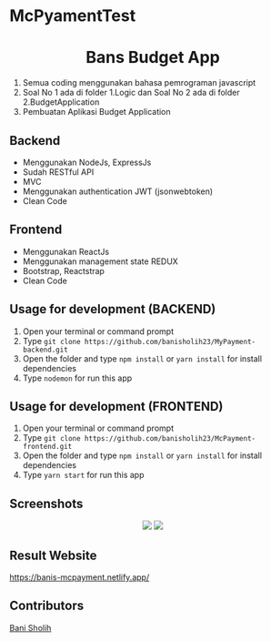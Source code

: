 # McPyamentTest

<h1 align="center">Bans Budget App</h1>

1. Semua coding menggunakan bahasa pemrograman javascript
2. Soal No 1 ada di folder 1.Logic dan Soal No 2 ada di folder 2.BudgetApplication
3. Pembuatan Aplikasi Budget Application

## Backend
* Menggunakan NodeJs, ExpressJs
* Sudah RESTful API
* MVC
* Menggunakan authentication JWT (jsonwebtoken)
* Clean Code

## Frontend
* Menggunakan ReactJs
* Menggunakan management state REDUX
* Bootstrap, Reactstrap
* Clean Code

## Usage for development (BACKEND)
1. Open your terminal or command prompt
2. Type `git clone https://github.com/banisholih23/MyPayment-backend.git`
3. Open the folder and type `npm install` or `yarn install` for install dependencies
4. Type `nodemon` for run this app

## Usage for development (FRONTEND)
1. Open your terminal or command prompt
2. Type `git clone https://github.com/banisholih23/McPayment-frontend.git`
3. Open the folder and type `npm install` or `yarn install` for install dependencies
4. Type `yarn start` for run this app

## Screenshots
<div align="center">
 <img src="https://i.ibb.co/vXzJ4P8/Capture.png">
 <img src="https://i.ibb.co/vXzJ4P8/Capture.png">
</div>

## Result Website
https://banis-mcpayment.netlify.app/

## Contributors
[Bani Sholih](https://github.com/banisholih23)
